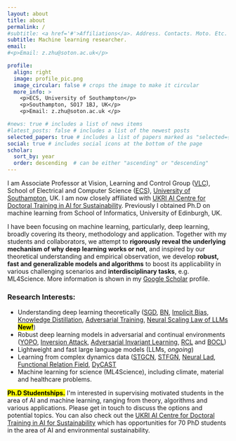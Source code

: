```yaml
---
layout: about
title: about
permalink: /
#subtitle: <a href='#'>Affiliations</a>. Address. Contacts. Moto. Etc.
subtitle: Machine learning researcher. 
email:
#<p>Email: z.zhu@soton.ac.uk</p>

profile:
  align: right
  image: profile_pic.png
  image_circular: false # crops the image to make it circular
  more_info: >
    <p>ECS, University of Southampton</p>
    <p>Southampton, SO17 1BJ, UK</p>
    <p>Email: z.zhu@soton.ac.uk </p>

#news: true # includes a list of news items
#latest_posts: false # includes a list of the newest posts
selected_papers: true # includes a list of papers marked as "selected={true}"
social: true # includes social icons at the bottom of the page
scholar:
  sort_by: year
  order: descending  # can be either "ascending" or "descending"
---
```


I am Associate Professor at Vision, Learning and Control Group ([VLC](https://www.southampton.ac.uk/research/groups/vision-learning-control)), School of Electrical and Computer Science ([ECS](https://www.southampton.ac.uk/about/faculties-schools-departments/school-of-electronics-and-computer-science)), [University of Southampton](https://www.southampton.ac.uk/), UK. I am now closely affiliated with [UKRI AI Centre for Doctoral Training in AI for Sustainability](https://sustai.info/). Previously I obtained Ph.D on machine learning from School of Informatics, University of Edinburgh, UK.

I have been focusing on machine learning, particularly, deep learning, broadly covering its theory, methodology and application. Together with my students and collaborators, we attempt to **rigorously reveal the underlying mechanism of why deep learning works or not**, and inspired by our theoretical understanding and empirical observation, we develop **robust, fast and generalizable models and algorithms** to boost its applicability in various challenging scenarios and **interdisciplinary tasks**, e.g. ML4Science.  More information is shown in my [Google Scholar](https://scholar.google.com/citations?user=a2sHceIAAAAJ) profile. 



### Research Interests:
- Understanding deep learning theoretically ([SGD](http://proceedings.mlr.press/v97/zhu19e/zhu19e.pdf), [BN](https://proceedings.neurips.cc/paper_files/paper/2021/file/326a8c055c0d04f5b06544665d8bb3ea-Paper.pdf), [Implicit Bias](https://openreview.net/pdf?id=PjBEUTVzoe), [Knowledge Distillation](https://proceedings.neurips.cc/paper/2020/file/ef0d3930a7b6c95bd2b32ed45989c61f-Paper.pdf), [Adversarial Training](https://openreview.net/pdf?id=l8It-0lE5e7), [Neural Scaling Law of LLMs](https://openreview.net/forum?id=wYxOMEzpkl) **<mark>New!</mark>**)
- Robust deep learning models in adversarial and continual environments ([YOPO](https://proceedings.neurips.cc/paper_files/paper/2019/file/812b4ba287f5ee0bc9d43bbf5bbe87fb-Paper.pdf),  [Inversion Attack](http://proceedings.mlr.press/v119/chen20w/chen20w.pdf), [Adversarial Invariant Learning](https://ieeexplore.ieee.org/document/9577653), [RCL](https://proceedings.neurips.cc/paper/2018/file/cee631121c2ec9232f3a2f028ad5c89b-Paper.pdf) and [BOCL](https://ieeexplore.ieee.org/document/9477031)) 
- Lightweight and fast large language models (LLMs, *ongoing*)
- Learning from complex dynamics data ([STGCN](https://www.ijcai.org/proceedings/2018/0505.pdf), [STFGN](https://ojs.aaai.org/index.php/AAAI/article/download/16542/16349), [Neural Lad](https://openreview.net/pdf?id=bISkJSa5Td), [Functional Relation Field](https://www.sciencedirect.com/science/article/pii/S0004370224000948), [DyCAST](https://openreview.net/forum?id=WjDjem8mWE&referrer=%5BAuthor%20Console%5D(%2Fgroup%3Fid%3DICLR.cc%2F2025%2FConference%2FAuthors%23your-submissions)**<mark>New!)
- Machine learning for science (ML4Science), including climate, material and healthcare problems.

<!--
**<mark>I am always looking forward to working with well-motivated students and collaborators on various aspects of machine learning, ranging from theory, methodology and applications. Drop me an email if you are interested.</mark>** 
-->

**<mark>Ph.D Studentships.</mark>** I'm interested in supervising motivated students in the area of AI and machine learning, ranging from theory, algorithms and various applications. Please get in touch to discuss the options and potential topics. You can also check out the [UKRI AI Centre for Doctoral Training in AI for Sustainability](https://sustai.info/) which has opportunities for 70 PhD students in the area of AI and environmental sustainability.

<!--Link to your social media connections, too. This theme is set up to use [Font Awesome icons](https://fontawesome.com/) and [Academicons](https://jpswalsh.github.io/academicons/), like the ones below. Add your Facebook, Twitter, LinkedIn, Google Scholar, or just disable all of them. -->
